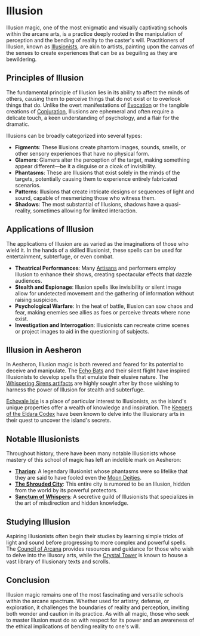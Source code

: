 # Illusion

Illusion magic, one of the most enigmatic and visually captivating schools within the arcane arts, is a practice deeply rooted in the manipulation of perception and the bending of reality to the caster's will. Practitioners of Illusion, known as [Illusionists](Illusionists.md), are akin to artists, painting upon the canvas of the senses to create experiences that can be as beguiling as they are bewildering.

## Principles of Illusion

The fundamental principle of Illusion lies in its ability to affect the minds of others, causing them to perceive things that do not exist or to overlook things that do. Unlike the overt manifestations of [Evocation](Evocation.md) or the tangible creations of [Conjuration](Conjuration.md), Illusions are ephemeral and often require a delicate touch, a keen understanding of psychology, and a flair for the dramatic.

Illusions can be broadly categorized into several types:

- **Figments**: These Illusions create phantom images, sounds, smells, or other sensory experiences that have no physical form.
- **Glamers**: Glamers alter the perception of the target, making something appear different—be it a disguise or a cloak of invisibility.
- **Phantasms**: These are Illusions that exist solely in the minds of the targets, potentially causing them to experience entirely fabricated scenarios.
- **Patterns**: Illusions that create intricate designs or sequences of light and sound, capable of mesmerizing those who witness them.
- **Shadows**: The most substantial of Illusions, shadows have a quasi-reality, sometimes allowing for limited interaction.

## Applications of Illusion

The applications of Illusion are as varied as the imaginations of those who wield it. In the hands of a skilled Illusionist, these spells can be used for entertainment, subterfuge, or even combat.

- **Theatrical Performances**: Many [Artisans](Artisans.md) and performers employ Illusion to enhance their shows, creating spectacular effects that dazzle audiences.
- **Stealth and Espionage**: Illusion spells like invisibility or silent image allow for undetected movement and the gathering of information without raising suspicion.
- **Psychological Warfare**: In the heat of battle, Illusion can sow chaos and fear, making enemies see allies as foes or perceive threats where none exist.
- **Investigation and Interrogation**: Illusionists can recreate crime scenes or project images to aid in the questioning of subjects.

## Illusion in Aesheron

In Aesheron, Illusion magic is both revered and feared for its potential to deceive and manipulate. The [Echo Bats](Echo%20Bats.md) and their silent flight have inspired Illusionists to develop spells that emulate their elusive nature. The [Whispering Sirens artifacts](Whispering%20Sirens%20Artifacts.md) are highly sought after by those wishing to harness the power of Illusion for stealth and subterfuge.

[Echovale Isle](Echovale%20Isle.md) is a place of particular interest to Illusionists, as the island's unique properties offer a wealth of knowledge and inspiration. The [Keepers of the Eldara Codex](Keepers%20of%20the%20Eldara%20Codex.md) have been known to delve into the Illusionary arts in their quest to uncover the island's secrets.

## Notable Illusionists

Throughout history, there have been many notable Illusionists whose mastery of this school of magic has left an indelible mark on Aesheron:

- **[Tharion](Tharion.md)**: A legendary Illusionist whose phantasms were so lifelike that they are said to have fooled even the [Moon Deities](Moon%20Deities.md).
- **[The Shrouded City](The%20Shrouded%20City.md)**: This entire city is rumored to be an Illusion, hidden from the world by its powerful protectors.
- **[Sanctum of Whispers](Sanctum%20of%20Whispers.md)**: A secretive guild of Illusionists that specializes in the art of misdirection and hidden knowledge.

## Studying Illusion

Aspiring Illusionists often begin their studies by learning simple tricks of light and sound before progressing to more complex and powerful spells. The [Council of Arcana](Council%20of%20Arcana.md) provides resources and guidance for those who wish to delve into the Illusory arts, while the [Crystal Tower](Crystal%20Tower.md) is known to house a vast library of Illusionary texts and scrolls.

## Conclusion

Illusion magic remains one of the most fascinating and versatile schools within the arcane spectrum. Whether used for artistry, defense, or exploration, it challenges the boundaries of reality and perception, inviting both wonder and caution in its practice. As with all magic, those who seek to master Illusion must do so with respect for its power and an awareness of the ethical implications of bending reality to one's will.